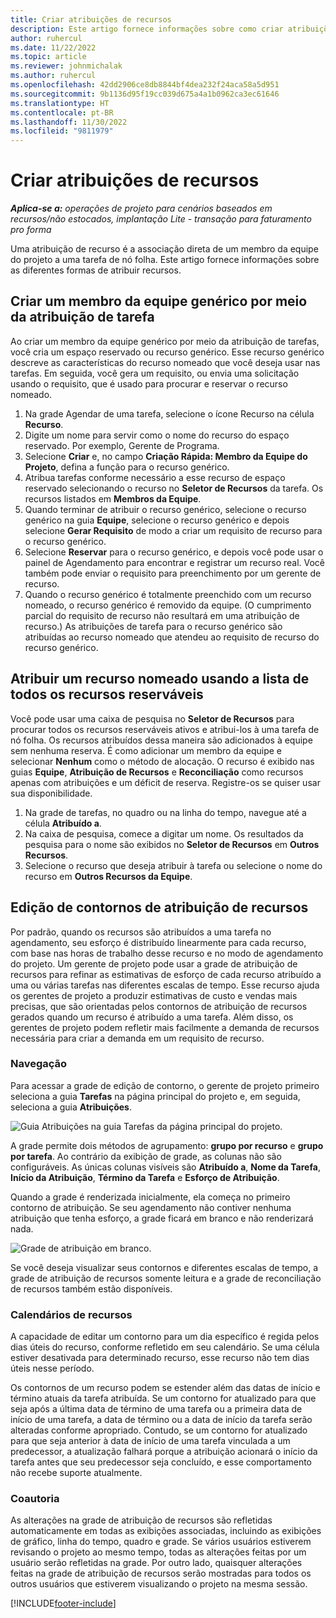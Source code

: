 ```yaml
---
title: Criar atribuições de recursos
description: Este artigo fornece informações sobre como criar atribuições de recursos genéricos e nomeados.
author: ruhercul
ms.date: 11/22/2022
ms.topic: article
ms.reviewer: johnmichalak
ms.author: ruhercul
ms.openlocfilehash: 42dd2906ce8db8844bf4dea232f24aca58a5d951
ms.sourcegitcommit: 9b1136d95f19cc039d675a4a1b0962ca3ec61646
ms.translationtype: HT
ms.contentlocale: pt-BR
ms.lasthandoff: 11/30/2022
ms.locfileid: "9811979"
---
```

# <a name="create-resource-assignments"></a>Criar atribuições de recursos

_**Aplica-se a:** operações de projeto para cenários baseados em recursos/não estocados, implantação Lite - transação para faturamento pro forma_


Uma atribuição de recurso é a associação direta de um membro da equipe do projeto a uma tarefa de nó folha. Este artigo fornece informações sobre as diferentes formas de atribuir recursos.

## <a name="create-a-generic-team-member-through-task-assignment"></a>Criar um membro da equipe genérico por meio da atribuição de tarefa


Ao criar um membro da equipe genérico por meio da atribuição de tarefas, você cria um espaço reservado ou recurso genérico. Esse recurso genérico descreve as características do recurso nomeado que você deseja usar nas tarefas. Em seguida, você gera um requisito, ou envia uma solicitação usando o requisito, que é usado para procurar e reservar o recurso nomeado.

1. Na grade Agendar de uma tarefa, selecione o ícone Recurso na célula **Recurso**.
2. Digite um nome para servir como o nome do recurso do espaço reservado. Por exemplo, Gerente de Programa.
3. Selecione **Criar** e, no campo **Criação Rápida: Membro da Equipe do Projeto**, defina a função para o recurso genérico.
4. Atribua tarefas conforme necessário a esse recurso de espaço reservado selecionando o recurso no **Seletor de Recursos** da tarefa. Os recursos listados em **Membros da Equipe**.
5. Quando terminar de atribuir o recurso genérico, selecione o recurso genérico na guia **Equipe**, selecione o recurso genérico e depois selecione **Gerar Requisito** de modo a criar um requisito de recurso para o recurso genérico.
6. Selecione **Reservar** para o recurso genérico, e depois você pode usar o painel de Agendamento para encontrar e registrar um recurso real. Você também pode enviar o requisito para preenchimento por um gerente de recurso.
7. Quando o recurso genérico é totalmente preenchido com um recurso nomeado, o recurso genérico é removido da equipe. (O cumprimento parcial do requisito de recurso não resultará em uma atribuição de recurso.) As atribuições de tarefa para o recurso genérico são atribuídas ao recurso nomeado que atendeu ao requisito de recurso do recurso genérico.

## <a name="assign-a-named-resource-from-the-list-of-all-bookable-resources"></a>Atribuir um recurso nomeado usando a lista de todos os recursos reserváveis

Você pode usar uma caixa de pesquisa no **Seletor de Recursos** para procurar todos os recursos reserváveis ativos e atribui-los à uma tarefa de nó folha. Os recursos atribuídos dessa maneira são adicionados à equipe sem nenhuma reserva. É como adicionar um membro da equipe e selecionar **Nenhum** como o método de alocação. O recurso é exibido nas guias **Equipe**, **Atribuição de Recursos** e **Reconciliação** como recursos apenas com atribuições e um déficit de reserva. Registre-os se quiser usar sua disponibilidade.

1. Na grade de tarefas, no quadro ou na linha do tempo, navegue até a célula **Atribuído a**.
2. Na caixa de pesquisa, comece a digitar um nome. Os resultados da pesquisa para o nome são exibidos no **Seletor de Recursos** em **Outros Recursos**.
3. Selecione o recurso que deseja atribuir à tarefa ou selecione o nome do recurso em **Outros Recursos da Equipe**.

## <a name="editing-resource-assignment-contours"></a>Edição de contornos de atribuição de recursos

Por padrão, quando os recursos são atribuídos a uma tarefa no agendamento, seu esforço é distribuído linearmente para cada recurso, com base nas horas de trabalho desse recurso e no modo de agendamento do projeto. Um gerente de projeto pode usar a grade de atribuição de recursos para refinar as estimativas de esforço de cada recurso atribuído a uma ou várias tarefas nas diferentes escalas de tempo. Esse recurso ajuda os gerentes de projeto a produzir estimativas de custo e vendas mais precisas, que são orientadas pelos contornos de atribuição de recursos gerados quando um recurso é atribuído a uma tarefa. Além disso, os gerentes de projeto podem refletir mais facilmente a demanda de recursos necessária para criar a demanda em um requisito de recurso.

### <a name="navigation"></a>Navegação

Para acessar a grade de edição de contorno, o gerente de projeto primeiro seleciona a guia **Tarefas** na página principal do projeto e, em seguida, seleciona a guia **Atribuições**.

![Guia Atribuições na guia Tarefas da página principal do projeto.](media/AssignmentGrid.png)

A grade permite dois métodos de agrupamento: **grupo por recurso** e **grupo por tarefa**. Ao contrário da exibição de grade, as colunas não são configuráveis. As únicas colunas visíveis são **Atribuído a**, **Nome da Tarefa**, **Início da Atribuição**, **Término da Tarefa** e **Esforço de Atribuição**.

Quando a grade é renderizada inicialmente, ela começa no primeiro contorno de atribuição. Se seu agendamento não contiver nenhuma atribuição que tenha esforço, a grade ficará em branco e não renderizará nada.

![Grade de atribuição em branco.](media/emptyassignmentgrid.png)

Se você deseja visualizar seus contornos e diferentes escalas de tempo, a grade de atribuição de recursos somente leitura e a grade de reconciliação de recursos também estão disponíveis.

### <a name="resource-calendars"></a>Calendários de recursos

A capacidade de editar um contorno para um dia específico é regida pelos dias úteis do recurso, conforme refletido em seu calendário. Se uma célula estiver desativada para determinado recurso, esse recurso não tem dias úteis nesse período.

Os contornos de um recurso podem se estender além das datas de início e término atuais da tarefa atribuída. Se um contorno for atualizado para que seja após a última data de término de uma tarefa ou a primeira data de início de uma tarefa, a data de término ou a data de início da tarefa serão alteradas conforme apropriado. Contudo, se um contorno for atualizado para que seja anterior à data de início de uma tarefa vinculada a um predecessor, a atualização falhará porque a atribuição acionará o início da tarefa antes que seu predecessor seja concluído, e esse comportamento não recebe suporte atualmente.

### <a name="co-authoring"></a>Coautoria

As alterações na grade de atribuição de recursos são refletidas automaticamente em todas as exibições associadas, incluindo as exibições de gráfico, linha do tempo, quadro e grade. Se vários usuários estiverem revisando o projeto ao mesmo tempo, todas as alterações feitas por um usuário serão refletidas na grade. Por outro lado, quaisquer alterações feitas na grade de atribuição de recursos serão mostradas para todos os outros usuários que estiverem visualizando o projeto na mesma sessão.

[!INCLUDE[footer-include](../includes/footer-banner.md)]
